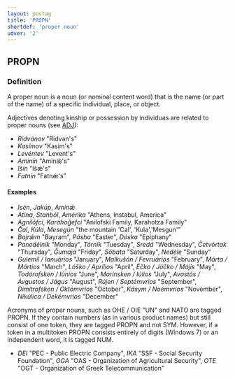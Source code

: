 ```yaml
---
layout: postag
title: 'PROPN'
shortdef: 'proper noun'
udver: '2'
---
```


## PROPN
### Definition

A proper noun is a noun (or nominal content word) that is the name (or part of the name) of a specific individual, place, or object.


Adjectives denoting kinship or possession by individuas are related to proper nouns (see [ADJ](ADJ.md)):


- _Ridvánov_ "Ridvan's"
- _Kasímov_ "Kasim's"
- _Levéntev_ "Levent's"
- _Aminín_ "Aminǽ's"
- _Išín_ "Išǽ's"
- _Fatnín_ "Fatnǽ's"



#### Examples

* _Isén_, _Jakúp_, _Aminǽ_
* _Atína_, _Stanból_, _Amérika_ "Athens, Instabul, America"
* _Agnilófci_, _Karáhoǧefci_ "Anilofski Family, Karahotza Family"
* _Čal_, _Kúla_, _Mesegún_ "the mountain 'Cal', 'Kula','Mesgun'"
* _Bajrǽm_ "Bayram", _Pásha_ "Easter", _Dóska_ "Epiphany"
* _Panedélnik_ "Monday", _Tórnik_ "Tuesday", _Sredá_ "Wednesday", _Četvórtak_ "Thursday", _Ǧumajá_ "Friday", _Sóbata_ "Saturday", _Nedéle_ "Sunday"
* _Gulemíl / Ianuários_ "January", _Malkušán / Fevruários_ "February", _Márta / Mártios_ "March", _Lóško / Aprílios_ "April", _Éčko / Jóčko / Májis_ "May", _Todórofsken / Iúnios_ "June", _Marínsken / Iúlios_ "July", _Avastós / Ávgustos / Jágus_ "August", _Rújen / Septémvrios_ "September", _Dimítrofsken / Októmvrios_ "October", _Kásym / Noémvrios_ "November", _Nikúlica / Dekémvrios_ "December"

Acronyms of proper nouns, such as OHE / OIE "UN" and NATO are tagged PROPN. If they contain numbers (as in various product names) 
but still consist of one token, they are tagged PROPN and not SYM. However, if a token in a multitoken PROPN consists entirely of digits (Windows 7)
 or an independent word, it is tagged NUM.
* _DEI_ "PEC - Public Electric Company", _IKA_ "SSF - Social Security Foundation", _OGA_ "ΟAS - Organization of Agricultural Security", 
_OTE_ "ΟGT - Organization of Greek Telecommunication"


